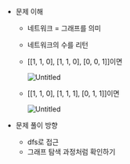 - 문제 이해
    - 네트워크 = 그래프를 의미
    - 네트워크의 수를 리턴
    - [[1, 1, 0], [1, 1, 0], [0, 0, 1]]이면
        
        ![Untitled](https://s3-us-west-2.amazonaws.com/secure.notion-static.com/ff131a7b-1f5a-45a6-9eda-6cd6ea29041e/Untitled.png)
        
    - [[1, 1, 0], [1, 1, 1], [0, 1, 1]]이면
        
        ![Untitled](https://s3-us-west-2.amazonaws.com/secure.notion-static.com/6650a77f-60e2-433a-bd97-21aab7226c0b/Untitled.png)
        
    
- 문제 풀이 방향
    - dfs로 접근
    - 그래프 탐색 과정처럼 확인하기
